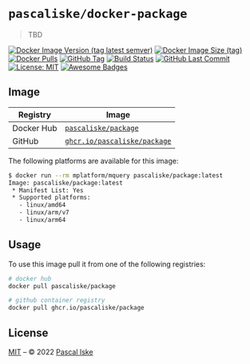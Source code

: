 # `pascaliske/docker-package`

> TBD

[![Docker Image Version (tag latest semver)](https://img.shields.io/docker/v/pascaliske/package/latest?style=flat-square)](https://hub.docker.com/r/pascaliske/package) [![Docker Image Size (tag)](https://img.shields.io/docker/image-size/pascaliske/package/latest?style=flat-square)](https://hub.docker.com/r/pascaliske/package) [![Docker Pulls](https://img.shields.io/docker/pulls/pascaliske/package?style=flat-square)](https://hub.docker.com/r/pascaliske/package) [![GitHub Tag](https://img.shields.io/github/v/tag/pascaliske/docker-package?style=flat-square)](https://github.com/pascaliske/docker-package) [![Build Status](https://img.shields.io/github/workflow/status/pascaliske/docker-package/Image/master?label=build&style=flat-square)](https://github.com/pascaliske/docker-package/actions) [![GitHub Last Commit](https://img.shields.io/github/last-commit/pascaliske/docker-package?style=flat-square)](https://github.com/pascaliske/docker-package) [![License: MIT](https://img.shields.io/badge/License-MIT-blue.svg?style=flat-square)](https://opensource.org/licenses/MIT) [![Awesome Badges](https://img.shields.io/badge/badges-awesome-green.svg?style=flat-square)](https://github.com/Naereen/badges)

## Image

| Registry   | Image                                                                                                                             |
| ---------- | --------------------------------------------------------------------------------------------------------------------------------- |
| Docker Hub | [`pascaliske/package`](https://hub.docker.com/r/pascaliske/package)                                           |
| GitHub     | [`ghcr.io/pascaliske/package`](https://github.com/pascaliske/docker-package/pkgs/container/package) |

The following platforms are available for this image:

```bash
$ docker run --rm mplatform/mquery pascaliske/package:latest
Image: pascaliske/package:latest
 * Manifest List: Yes
 * Supported platforms:
   - linux/amd64
   - linux/arm/v7
   - linux/arm64
```

## Usage

To use this image pull it from one of the following registries:

```bash
# docker hub
docker pull pascaliske/package

# github container registry
docker pull ghcr.io/pascaliske/package
```

## License

[MIT](LICENSE.md) – © 2022 [Pascal Iske](https://pascaliske.dev)
